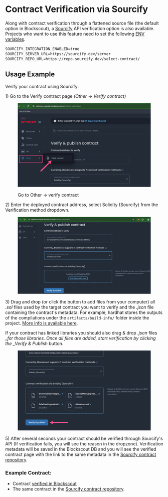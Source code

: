 # Contract Verification via Sourcify

Along with contract verification through a flattened source file (the default option in Blockscout), a [Sourcify](https://sourcify.dev/) API verification option is also available. Projects who want to use this feature need to set the following [ENV variables](../../for-developers/information-and-settings/env-variables.md#sourcify).

```
SOURCIFY_INTEGRATION_ENABLED=true
SOURCIFY_SERVER_URL=https://sourcify.dev/server
SOURCIFY_REPO_URL=https://repo.sourcify.dev/select-contract/
```

## Usage Example

Verify your contract using Sourcify:

1\) Go to the Verify contract page _(Other -> Verify contract)_

<figure><img src="../../.gitbook/assets/sourcify-blockscout-1.png" alt=""><figcaption><p>Go to Other -> verify contract</p></figcaption></figure>

2\) Enter the deployed contract address, select Solidity (Sourcify) from the Verification method dropdown.

<figure><img src="../../.gitbook/assets/sourcify-blockscout-2.png" alt=""><figcaption></figcaption></figure>

3\) Drag and drop (or click the button to add files from your computer) all _.sol_ files used by the target contract you want to verify and the _.json_ file containing the contract's metadata. For example, hardhat stores the outputs of the compilations under the `artifacts/build-info/` folder inside the project. [More info is available here](https://docs.sourcify.dev/docs/metadata/).

If your contract has linked libraries you should also drag & drop _.json_ files _\_for those libraries. Once all files are added, start verification by clicking the \_Verify & Publish_ button.

<figure><img src="../../.gitbook/assets/solidity-blockscout-3.png" alt=""><figcaption></figcaption></figure>

5\) After several seconds your contract should be verified through Sourcify's API (If verification fails, you will see the reason in the dropzone). Verification metadata will be saved in the Blockscout DB and you will see the verified contract page with the link to the same metadata in the [Sourcify contract repository](https://repo.sourcify.dev/contracts/full\_match/100/).

### Example Contract:

* Contract [verified in Blockscout](https://gnosis.blockscout.com/address/0x4f15a6e74CFC2F80D5967a8aB75F3c83D8043cF4?tab=contract)
* The same contract in the [Sourcify contract repository](https://repo.sourcify.dev/contracts/full\_match/100/0x4f15a6e74CFC2F80D5967a8aB75F3c83D8043cF4/).
